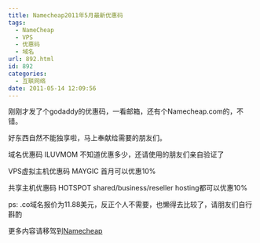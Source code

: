 ```yaml
---
title: Namecheap2011年5月最新优惠码
tags:
  - NameCheap
  - VPS
  - 优惠码
  - 域名
url: 892.html
id: 892
categories:
  - 互联网络
date: 2011-05-14 12:09:56
---
```


刚刚才发了个godaddy的优惠码，一看邮箱，还有个Namecheap.com的，不错。  

好东西自然不能独享啦，马上奉献给需要的朋友们。  

域名优惠码 ILUVMOM 不知道优惠多少，还请使用的朋友们亲自验证了  

VPS虚拟主机优惠码 MAYGIC 首月可以优惠10%  

共享主机优惠码 HOTSPOT shared/business/reseller hosting都可以优惠10%  

ps: .co域名报价为11.88美元，反正个人不需要，也懒得去比较了，请朋友们自行斟酌  

更多内容请移驾到[Namecheap](http://www.namecheap.com/)
